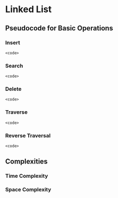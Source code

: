 # Linked List


## Pseudocode for Basic Operations

### Insert
```
<code>
```

### Search
```
<code>
```

### Delete
```
<code>
```

### Traverse
```
<code>
```

### Reverse Traversal
```
<code>
```


## Complexities

### Time Complexity

### Space Complexity